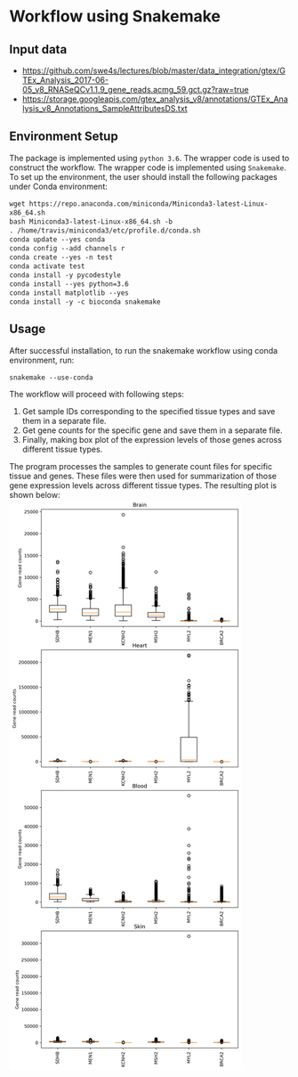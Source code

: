 # Workflow using Snakemake

## Input data
* https://github.com/swe4s/lectures/blob/master/data_integration/gtex/GTEx_Analysis_2017-06-05_v8_RNASeQCv1.1.9_gene_reads.acmg_59.gct.gz?raw=true
* https://storage.googleapis.com/gtex_analysis_v8/annotations/GTEx_Analysis_v8_Annotations_SampleAttributesDS.txt

## Environment Setup
The package is implemented using `python 3.6`. The wrapper code is used to construct the workflow. The wrapper code is implemented using `Snakemake`. To set up the environment, the user should install the following packages under Conda environment:

```
wget https://repo.anaconda.com/miniconda/Miniconda3-latest-Linux-x86_64.sh
bash Miniconda3-latest-Linux-x86_64.sh -b
. /home/travis/miniconda3/etc/profile.d/conda.sh
conda update --yes conda
conda config --add channels r
conda create --yes -n test
conda activate test
conda install -y pycodestyle
conda install --yes python=3.6
conda install matplotlib --yes
conda install -y -c bioconda snakemake
```
## Usage
After successful installation, to run the snakemake workflow using conda environment, run:
```
snakemake --use-conda
```
The workflow will proceed with following steps:
1. Get sample IDs corresponding to the specified tissue types and save them in a separate file.
2. Get gene counts for the specific gene and save them in a separate file.
3. Finally, making box plot of the expression levels of those genes across different tissue types.

The program processes the samples to generate count files for specific tissue and genes. These files were then used for summarization of those gene expression levels across different tissue types. The resulting plot is shown below:
![](plots/Brain-Heart-Blood-Skin_SDHB-MEN1-KCNH2-MSH2-MYL2-BRCA2.png)

